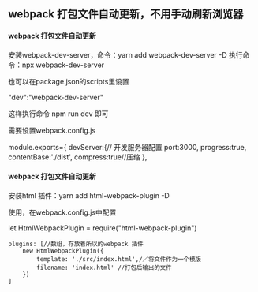 ## webpack 打包文件自动更新，不用手动刷新浏览器
#### webpack 打包文件自动更新
安装webpack-dev-server，命令：yarn  add webpack-dev-server -D
执行命令：npx webpack-dev-server 

也可以在package.json的scripts里设置

"dev":"webpack-dev-server"

这样执行命令 npm run dev 即可

需要设置webpack.config.js

module.exports={
	devServer:{// 开发服务器配置
		port:3000,
		progress:true,
		contentBase:'./dist',
		compress:true//压缩
	},
	
#### webpack 打包文件自动更新

安装html 插件：yarn add html-webpack-plugin -D

使用，在webpack.config.js中配置

let HtmlWebpackPlugin = require("html-webpack-plugin")

	plugins: [//数组，存放着所以的webpack 插件
		new HtmlWebpackPlugin({
			template: './src/index.html',/／将文件作为一个模版
			filename: 'index.html' //打包后输出的文件
		})
	]




